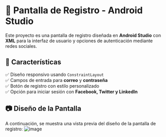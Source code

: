 # 📲 Pantalla de Registro - Android Studio

Este proyecto es una pantalla de registro diseñada en **Android Studio** con **XML** para la interfaz de usuario y opciones de autenticación mediante redes sociales.

## 📌 Características
✅ Diseño responsivo usando `ConstraintLayout`  
✅ Campos de entrada para **correo** y **contraseña**  
✅ Botón de registro con estilo personalizado  
✅ Opción para iniciar sesión con **Facebook, Twitter y LinkedIn**  



## 📷 Diseño de la Pantalla
A continuación, se muestra una vista previa del diseño de la pantalla de registro:
![image](https://github.com/user-attachments/assets/9d488d50-9aff-42f2-af86-4e3a399db395)

